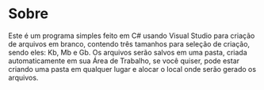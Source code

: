 <h1>Sobre</h1>

Este é um programa simples feito em C# usando Visual Studio para criação de arquivos em branco, contendo três tamanhos para seleção de criação, sendo eles: Kb, Mb e Gb. Os arquivos serão salvos em uma pasta, criada automaticamente em sua Área de Trabalho, se você quiser, pode estar criando uma pasta em qualquer lugar e alocar o local onde serão gerado os arquivos. 
